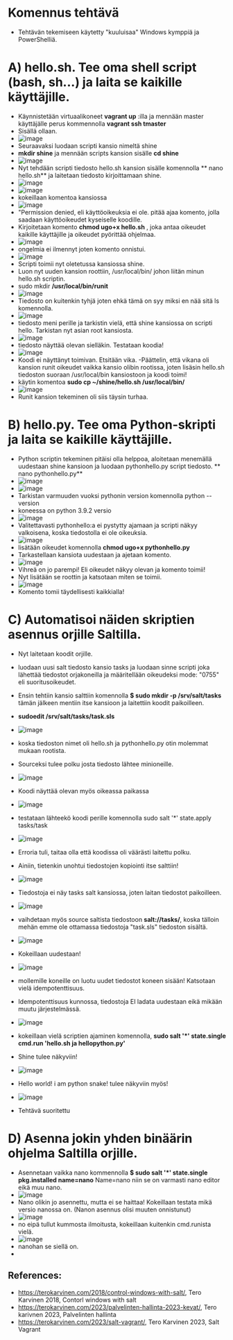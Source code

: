 # Komennus tehtävä
- Tehtävän tekemiseen käytetty "kuuluisaa" Windows kymppiä ja PowerShelliä. 

# A) hello.sh. Tee oma shell script (bash, sh...) ja laita se kaikille käyttäjille.
- Käynnistetään virtuaalikoneet **vagrant up** :illa ja mennään master käyttäjälle perus kommennolla **vagrant ssh tmaster** 
- Sisällä ollaan.
- ![image](https://user-images.githubusercontent.com/105793201/233036664-4a6feac5-e849-4eb8-96a5-7b77d55b069d.png)
- Seuraavaksi luodaan scripti kansio nimeltä shine 
- **mkdir shine** ja mennään scripts kansion sisälle **cd shine**
- ![image](https://user-images.githubusercontent.com/105793201/233334481-02112c8d-db38-4b3f-b3f2-49c371fe394b.png)
- Nyt tehdään scripti tiedosto hello.sh kansion sisälle komennolla ** nano hello.sh** ja laitetaan tiedosto kirjoittamaan shine. 
- ![image](https://user-images.githubusercontent.com/105793201/233334854-c9c616d9-1030-48c9-a3a6-18f96357d834.png)
- ![image](https://user-images.githubusercontent.com/105793201/233334926-c204eae4-caa3-423a-927f-d29ed5f96890.png)
- kokeillaan komentoa kansiossa
- ![image](https://user-images.githubusercontent.com/105793201/233335080-94185c43-0d65-428a-aff6-cfa9112d19da.png)
- "Permission denied, eli käyttöoikeuksia ei ole. pitää ajaa komento, jolla saadaan käyttöoikeudet kyseiselle koodille.
- Kirjoitetaan komento **chmod ugo+x hello.sh** , joka antaa oikeudet kaikille käyttäjille ja oikeudet pyörittää ohjelmaa. 
- ![image](https://user-images.githubusercontent.com/105793201/233335456-40bfbac7-71ce-44d4-8d8c-a92a1a2da21a.png)
- ongelmia ei ilmennyt joten komento onnistui.
- ![image](https://user-images.githubusercontent.com/105793201/233338245-032d1552-d535-4489-aff3-f162ad135cfa.png)
- Scripti toimii nyt oletetussa kansiossa shine.  
- Luon nyt uuden kansion roottiin, /usr/local/bin/ johon liitän minun hello.sh scriptin. 
- sudo mkdir **/usr/local/bin/runit**
- ![image](https://user-images.githubusercontent.com/105793201/233338913-06806054-aaaa-4c16-b201-37660d8746a8.png)
- Tiedosto on kuitenkin tyhjä joten ehkä tämä on syy miksi en nää sitä ls komennolla. 
- ![image](https://user-images.githubusercontent.com/105793201/233340250-5940c573-aed7-4971-be31-63f1bbbe0388.png)
- tiedosto meni perille ja tarkistin vielä, että shine kansiossa on scripti hello. Tarkistan nyt asian root kansiosta.
- ![image](https://user-images.githubusercontent.com/105793201/233340399-e8333197-f18a-4f8e-998c-208b15edc260.png)
- tiedosto näyttää olevan sielläkin. Testataan koodia!
- ![image](https://user-images.githubusercontent.com/105793201/233340754-2e1de5ab-46dc-434d-8ac7-46dab592d5ea.png)
- Koodi ei näyttänyt toimivan. Etsitään vika. 
-Päättelin, että vikana oli kansion runit oikeudet vaikka kansio olibin rootissa, joten lisäsin hello.sh tiedoston suoraan /usr/local/bin kansiostoon ja koodi toimi!
- käytin komentoa **sudo cp ~/shine/hello.sh /usr/local/bin/** 
- ![image](https://user-images.githubusercontent.com/105793201/233341846-38eb86bc-ae88-450c-8ac9-9e950ae53c64.png)
- Runit kansion tekeminen oli siis täysin turhaa.

# B) hello.py. Tee oma Python-skripti ja laita se kaikille käyttäjille.
- Python scriptin tekeminen pitäisi olla helppoa, aloitetaan menemällä uudestaan shine kansioon ja luodaan pythonhello.py script tiedosto. ** nano pythonhello.py**
- ![image](https://user-images.githubusercontent.com/105793201/233342242-0d6c8bbf-b48a-43cf-a02f-8aa1b88c2e4c.png)
- ![image](https://user-images.githubusercontent.com/105793201/233342102-c9af6013-8e9b-4cf1-8f27-270b9b86bff8.png)
- Tarkistan varmuuden vuoksi pythonin version komennolla python --version
- koneessa on python 3.9.2 versio
- ![image](https://user-images.githubusercontent.com/105793201/233342947-fed27575-79cc-4a8e-b474-5206ba14497d.png)
- Valitettavasti pythonhello:a ei pystytty ajamaan ja scripti näkyy valkoisena, koska tiedostolla ei ole oikeuksia.
- ![image](https://user-images.githubusercontent.com/105793201/233343189-12342e15-9b84-43b8-bcc8-5583e196ba04.png)
- lisätään oikeudet komennolla **chmod ugo+x pythonhello.py**
- Tarkastellaan kansiota uudestaan ja ajetaan komento.
- ![image](https://user-images.githubusercontent.com/105793201/233343462-fe22fa3a-ff0b-4628-8392-ef703ddd4152.png)
-  Vihreä on jo parempi! Eli oikeudet näkyy olevan ja komento toimii!
-  Nyt lisätään se roottin ja katsotaan miten se toimii.
-  ![image](https://user-images.githubusercontent.com/105793201/233343815-fd74c2c4-855c-41e6-aa3c-0ae2fb741054.png)
- Komento tomii täydellisesti kaikkialla!

# C) Automatisoi näiden skriptien asennus orjille Saltilla.
- Nyt laitetaan koodit orjille. 
- luodaan uusi salt tiedosto kansio tasks ja luodaan sinne scripti joka lähettää tiedostot orjakoneilla ja määritellään oikeudeksi mode: "0755" eli suoritusoikeudet.
- Ensin tehtiin kansio salttiin komennolla **$ sudo mkdir -p /srv/salt/tasks** tämän jälkeen mentiin itse kansioon ja laitettiin koodit paikoilleen.
- **sudoedit /srv/salt/tasks/task.sls**
- ![image](https://user-images.githubusercontent.com/105793201/233346861-f4a8af88-a6e0-4e65-9e46-1a04f6ffa009.png)
- koska tiedoston nimet oli hello.sh ja pythonhello.py otin molemmat mukaan rootista.
- Sourceksi tulee polku josta tiedosto lähtee minioneille.
- ![image](https://user-images.githubusercontent.com/105793201/233346542-8865d7e0-61ca-47d8-bc83-c6f53d6d49a4.png)
- Koodi näyttää olevan myös oikeassa paikassa
- ![image](https://user-images.githubusercontent.com/105793201/233346913-8e865896-bf3c-4709-babe-72213e28b406.png)

- testataan lähteekö koodi perille komennolla sudo salt '*' state.apply tasks/task
- ![image](https://user-images.githubusercontent.com/105793201/233347312-82375906-3433-4175-aacd-6db13ebc00e2.png)
- Erroria tuli, taitaa olla että koodissa oli väärästi laitettu polku.
- Ainiin, tietenkin unohtui tiedostojen kopiointi itse salttiin!
- ![image](https://user-images.githubusercontent.com/105793201/233348235-b0dfe3c7-8a38-4e0e-a454-931964263375.png)
- Tiedostoja ei näy tasks salt kansiossa, joten laitan tiedostot paikoilleen.
- ![image](https://user-images.githubusercontent.com/105793201/233348963-ceeb5439-ca51-4cd3-a3ce-2c3af1742c16.png)
- vaihdetaan myös source saltista tiedostoon **salt://tasks/**, koska tälloin mehän emme ole ottamassa tiedostoja "task.sls" tiedoston sisältä.
- ![image](https://user-images.githubusercontent.com/105793201/233349937-372ba0b3-0a96-4587-b205-0ee81f63f686.png)
- Kokeillaan uudestaan!
- ![image](https://user-images.githubusercontent.com/105793201/233350164-3017799f-b7eb-4ba0-92ec-76f4a201cbc0.png)
- mollemille koneille on luotu uudet tiedostot koneen sisään! Katsotaan vielä idempotenttisuus.
- Idempotenttisuus kunnossa, tiedostoja EI ladata uudestaan eikä mikään muutu järjestelmässä.
- ![image](https://user-images.githubusercontent.com/105793201/233350371-bf8aaa6f-b7e5-41fc-bf17-67d8d938ecb1.png)
- kokeillaan vielä scriptien ajaminen komennolla, **sudo salt '*' state.single cmd.run 'hello.sh ja hellopython.py'**
- Shine tulee näkyviin!
- ![image](https://user-images.githubusercontent.com/105793201/233350820-dd810875-f622-466f-bc60-2e5f4f2e4d68.png)
- Hello world! i am python snake! tulee näkyviin myös!
- ![image](https://user-images.githubusercontent.com/105793201/233350937-a0a3270b-1317-41bf-8cb7-9f0668315d15.png)
- Tehtävä suoritettu

# D) Asenna jokin yhden binäärin ohjelma Saltilla orjille.
- Asennetaan vaikka nano kommennolla **$ sudo salt '*' state.single pkg.installed name=nano** Name=nano niin se on varmasti nano editor eikä muu nano.
- ![image](https://user-images.githubusercontent.com/105793201/233352073-0568f350-ab13-43b0-baf7-a5e9e4e53419.png)
- Nano olikin jo asennettu, mutta ei se haittaa! Kokeillaan testata mikä versio nanossa on. (Nanon asennus olisi muuten onnistunut)
- ![image](https://user-images.githubusercontent.com/105793201/233352624-39c31387-de70-4b9f-a3c9-3d95d8b9e119.png)
- no eipä tullut kummosta ilmoitusta, kokeillaan kuitenkin cmd.runista vielä.
- ![image](https://user-images.githubusercontent.com/105793201/233352978-fcd70820-a360-428c-84d8-291e19ba8344.png)
- nanohan se siellä on.
- 
## References: 
- https://terokarvinen.com/2018/control-windows-with-salt/, Tero Karvinen 2018, Contorl windows with salt
- https://terokarvinen.com/2023/palvelinten-hallinta-2023-kevat/, Tero karivnen 2023, Palvelinten hallinta 
- https://terokarvinen.com/2023/salt-vagrant/, Tero Karvinen 2023, Salt Vagrant
